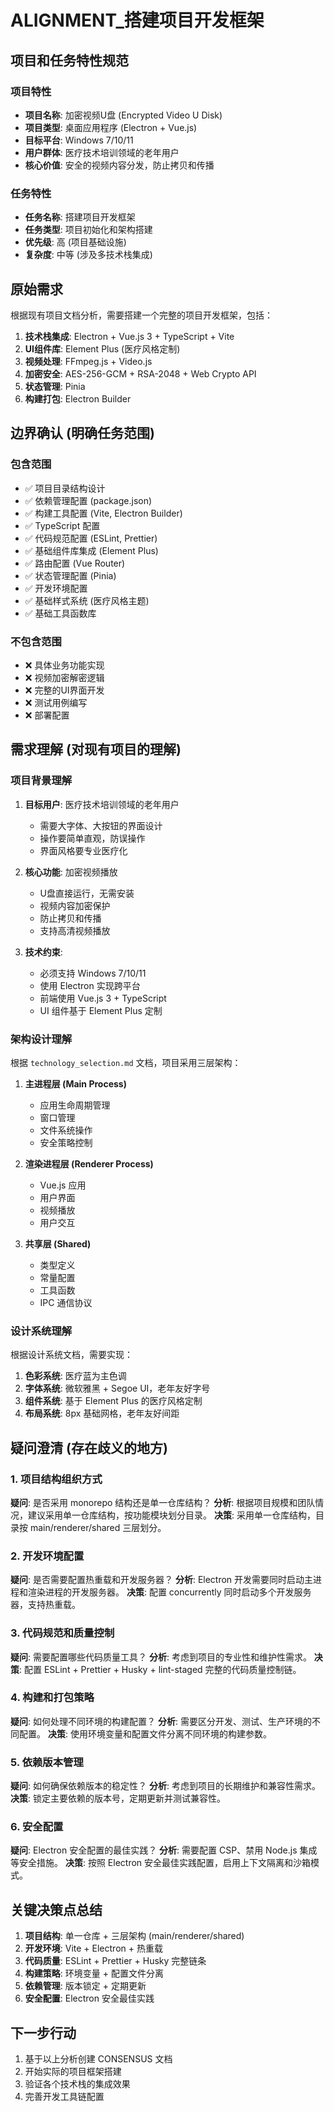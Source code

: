 # ALIGNMENT\_搭建项目开发框架

## 项目和任务特性规范

### 项目特性

- **项目名称**: 加密视频U盘 (Encrypted Video U Disk)
- **项目类型**: 桌面应用程序 (Electron + Vue.js)
- **目标平台**: Windows 7/10/11
- **用户群体**: 医疗技术培训领域的老年用户
- **核心价值**: 安全的视频内容分发，防止拷贝和传播

### 任务特性

- **任务名称**: 搭建项目开发框架
- **任务类型**: 项目初始化和架构搭建
- **优先级**: 高 (项目基础设施)
- **复杂度**: 中等 (涉及多技术栈集成)

## 原始需求

根据现有项目文档分析，需要搭建一个完整的项目开发框架，包括：

1. **技术栈集成**: Electron + Vue.js 3 + TypeScript + Vite
2. **UI组件库**: Element Plus (医疗风格定制)
3. **视频处理**: FFmpeg.js + Video.js
4. **加密安全**: AES-256-GCM + RSA-2048 + Web Crypto API
5. **状态管理**: Pinia
6. **构建打包**: Electron Builder

## 边界确认 (明确任务范围)

### 包含范围

- ✅ 项目目录结构设计
- ✅ 依赖管理配置 (package.json)
- ✅ 构建工具配置 (Vite, Electron Builder)
- ✅ TypeScript 配置
- ✅ 代码规范配置 (ESLint, Prettier)
- ✅ 基础组件库集成 (Element Plus)
- ✅ 路由配置 (Vue Router)
- ✅ 状态管理配置 (Pinia)
- ✅ 开发环境配置
- ✅ 基础样式系统 (医疗风格主题)
- ✅ 基础工具函数库

### 不包含范围

- ❌ 具体业务功能实现
- ❌ 视频加密解密逻辑
- ❌ 完整的UI界面开发
- ❌ 测试用例编写
- ❌ 部署配置

## 需求理解 (对现有项目的理解)

### 项目背景理解

1. **目标用户**: 医疗技术培训领域的老年用户
   - 需要大字体、大按钮的界面设计
   - 操作要简单直观，防误操作
   - 界面风格要专业医疗化

2. **核心功能**: 加密视频播放
   - U盘直接运行，无需安装
   - 视频内容加密保护
   - 防止拷贝和传播
   - 支持高清视频播放

3. **技术约束**:
   - 必须支持 Windows 7/10/11
   - 使用 Electron 实现跨平台
   - 前端使用 Vue.js 3 + TypeScript
   - UI 组件基于 Element Plus 定制

### 架构设计理解

根据 `technology_selection.md` 文档，项目采用三层架构：

1. **主进程层 (Main Process)**
   - 应用生命周期管理
   - 窗口管理
   - 文件系统操作
   - 安全策略控制

2. **渲染进程层 (Renderer Process)**
   - Vue.js 应用
   - 用户界面
   - 视频播放
   - 用户交互

3. **共享层 (Shared)**
   - 类型定义
   - 常量配置
   - 工具函数
   - IPC 通信协议

### 设计系统理解

根据设计系统文档，需要实现：

1. **色彩系统**: 医疗蓝为主色调
2. **字体系统**: 微软雅黑 + Segoe UI，老年友好字号
3. **组件系统**: 基于 Element Plus 的医疗风格定制
4. **布局系统**: 8px 基础网格，老年友好间距

## 疑问澄清 (存在歧义的地方)

### 1. 项目结构组织方式

**疑问**: 是否采用 monorepo 结构还是单一仓库结构？
**分析**: 根据项目规模和团队情况，建议采用单一仓库结构，按功能模块划分目录。
**决策**: 采用单一仓库结构，目录按 main/renderer/shared 三层划分。

### 2. 开发环境配置

**疑问**: 是否需要配置热重载和开发服务器？
**分析**: Electron 开发需要同时启动主进程和渲染进程的开发服务器。
**决策**: 配置 concurrently 同时启动多个开发服务器，支持热重载。

### 3. 代码规范和质量控制

**疑问**: 需要配置哪些代码质量工具？
**分析**: 考虑到项目的专业性和维护性需求。
**决策**: 配置 ESLint + Prettier + Husky + lint-staged 完整的代码质量控制链。

### 4. 构建和打包策略

**疑问**: 如何处理不同环境的构建配置？
**分析**: 需要区分开发、测试、生产环境的不同配置。
**决策**: 使用环境变量和配置文件分离不同环境的构建参数。

### 5. 依赖版本管理

**疑问**: 如何确保依赖版本的稳定性？
**分析**: 考虑到项目的长期维护和兼容性需求。
**决策**: 锁定主要依赖的版本号，定期更新并测试兼容性。

### 6. 安全配置

**疑问**: Electron 安全配置的最佳实践？
**分析**: 需要配置 CSP、禁用 Node.js 集成等安全措施。
**决策**: 按照 Electron 安全最佳实践配置，启用上下文隔离和沙箱模式。

## 关键决策点总结

1. **项目结构**: 单一仓库 + 三层架构 (main/renderer/shared)
2. **开发环境**: Vite + Electron + 热重载
3. **代码质量**: ESLint + Prettier + Husky 完整链条
4. **构建策略**: 环境变量 + 配置文件分离
5. **依赖管理**: 版本锁定 + 定期更新
6. **安全配置**: Electron 安全最佳实践

## 下一步行动

1. 基于以上分析创建 CONSENSUS 文档
2. 开始实际的项目框架搭建
3. 验证各个技术栈的集成效果
4. 完善开发工具链配置
